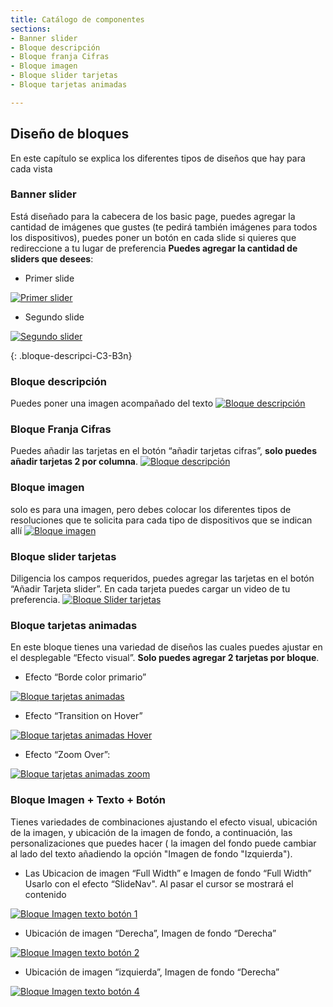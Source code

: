 ```yaml
---
title: Catálogo de componentes
sections:
- Banner slider
- Bloque descripción
- Bloque franja Cifras
- Bloque imagen
- Bloque slider tarjetas
- Bloque tarjetas animadas

---
```


## Diseño de bloques
En este capítulo se explica los diferentes tipos de diseños que hay para cada vista 


### **Banner slider**

Está diseñado para la cabecera de los basic page, puedes agregar la cantidad de imágenes que gustes (te pedirá también imágenes para todos los dispositivos), puedes poner un botón en cada slide si quieres que redireccione a tu lugar de preferencia **Puedes agregar la cantidad de sliders que desees**:
    
* Primer slide
<a href="assets/images/bloque_primer_slide.jpg" class="slider" data-magnify="gallery" data-group=".slider" >
    <img class="img-responsive rounded" src="assets/images/bloque_primer_slide.jpg" alt="Primer slider" />
</a>

* Segundo slide
<a href="assets/images/bloque_segundo_slide.jpg" class="slider" data-magnify="gallery">
    <img class="img-responsive rounded" src="assets/images/bloque_segundo_slide.jpg" alt="Segundo slider" />
</a>

{: .bloque-descripci-C3-B3n}
### **Bloque descripción**

Puedes poner una imagen acompañado del texto
<a href="assets/images/bloque_descripcion.jpg" data-magnify="gallery">
    <img class="img-responsive rounded" src="assets/images/bloque_descripcion.jpg" alt="Bloque descripción" />
</a>

### **Bloque Franja Cifras**

Puedes añadir las tarjetas en el botón “añadir tarjetas cifras”, **solo puedes añadir tarjetas 2 por columna**.
<a href="assets/images/bloque_cifras.JPG" data-magnify="gallery">
    <img class="img-responsive rounded" src="assets/images/bloque_cifras.JPG" alt="Bloque descripción" />
</a>

### **Bloque imagen**

solo es para una imagen, pero debes colocar los diferentes tipos de resoluciones que te solicita para cada tipo de dispositivos que se indican allí
<a href="assets/images/bloque_imagen.jpg" data-magnify="gallery">
    <img class="img-responsive rounded" src="assets/images/bloque_imagen.jpg" alt="Bloque imagen" />
</a>

### **Bloque slider tarjetas**

Diligencia los campos requeridos, puedes agregar las tarjetas en el botón “Añadir Tarjeta slider”. En cada tarjeta puedes cargar un video de tu preferencia.
<a href="assets/images/bloque_tarjetas.jpg" data-magnify="gallery">
    <img class="img-responsive rounded" src="assets/images/bloque_tarjetas.jpg" alt="Bloque Slider tarjetas" />
</a>

### **Bloque tarjetas animadas**

En este bloque tienes una variedad de diseños las cuales puedes ajustar en el desplegable “Efecto visual”. **Solo puedes agregar 2 tarjetas por bloque**.

* Efecto “Borde color primario”
<a href="assets/images/bloque_animadas1.jpg" data-magnify="gallery">
    <img class="img-responsive rounded" src="assets/images/bloque_animadas1.jpg" alt="Bloque tarjetas animadas" />
</a>

* Efecto “Transition on Hover”
<a href="assets/images/bloque_animadas2.gif" data-magnify="gallery">
    <img class="img-responsive rounded" src="assets/images/bloque_animadas2.gif" alt="Bloque tarjetas animadas Hover" />
</a>

* Efecto “Zoom Over”: 
<a href="assets/images/bloque_animadas3.gif" data-magnify="gallery">
    <img class="img-responsive rounded" src="assets/images/bloque_animadas3.gif" alt="Bloque tarjetas animadas zoom" />
</a>

### **Bloque Imagen + Texto + Botón**

Tienes variedades de combinaciones ajustando el efecto visual, ubicación de la imagen, y ubicación de la imagen de fondo, a continuación, las personalizaciones que puedes hacer ( la imagen del fondo puede cambiar al lado del texto añadiendo la opción "Imagen de fondo "Izquierda"). 

* Las Ubicacion de imagen “Full Width” e Imagen de fondo “Full Width” Usarlo con el efecto “SlideNav". Al pasar el cursor se mostrará el contenido
<a href="assets/images/imagen_texto_boton_1.gif" data-magnify="gallery">
    <img class="img-responsive rounded" src="assets/images/imagen_texto_boton_1.gif" alt="Bloque Imagen texto botón 1" />
</a>

* Ubicación de imagen “Derecha”, Imagen de fondo “Derecha”
<a href="assets/images/imagen_texto_boton_2.jpg" data-magnify="gallery">
    <img class="img-responsive rounded" src="assets/images/imagen_texto_boton_2.jpg" alt="Bloque Imagen texto botón 2" />
</a>


* Ubicación de imagen “izquierda”, Imagen de fondo “Derecha”
<a href="assets/images/imagen_texto_boton_4.jpg" data-magnify="gallery">
    <img class="img-responsive rounded" src="assets/images/imagen_texto_boton_4.jpg" alt="Bloque Imagen texto botón 4" />
</a>
